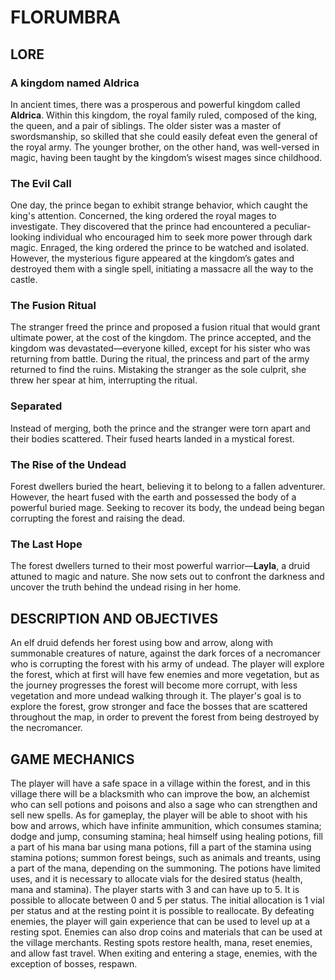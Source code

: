 # FLORUMBRA

## LORE

### A kingdom named Aldrica
In ancient times, there was a prosperous and powerful kingdom called **Aldrica**. Within this kingdom, the royal family ruled, composed of the king, the queen, and a pair of siblings.
The older sister was a master of swordsmanship, so skilled that she could easily defeat even the general of the royal army. The younger brother, on the other hand, was well-versed in magic, having been taught by the kingdom’s wisest mages since childhood.

### The Evil Call
One day, the prince began to exhibit strange behavior, which caught the king's attention. Concerned, the king ordered the royal mages to investigate. They discovered that the prince had encountered a peculiar-looking individual who encouraged him to seek more power through dark magic.
Enraged, the king ordered the prince to be watched and isolated. However, the mysterious figure appeared at the kingdom’s gates and destroyed them with a single spell, initiating a massacre all the way to the castle.

### The Fusion Ritual
The stranger freed the prince and proposed a fusion ritual that would grant ultimate power, at the cost of the kingdom. The prince accepted, and the kingdom was devastated—everyone killed, except for his sister who was returning from battle.
During the ritual, the princess and part of the army returned to find the ruins. Mistaking the stranger as the sole culprit, she threw her spear at him, interrupting the ritual.

### Separated
Instead of merging, both the prince and the stranger were torn apart and their bodies scattered. Their fused hearts landed in a mystical forest.

### The Rise of the Undead
Forest dwellers buried the heart, believing it to belong to a fallen adventurer. However, the heart fused with the earth and possessed the body of a powerful buried mage. Seeking to recover its body, the undead being began corrupting the forest and raising the dead.

### The Last Hope
The forest dwellers turned to their most powerful warrior—**Layla**, a druid attuned to magic and nature. She now sets out to confront the darkness and uncover the truth behind the undead rising in her home.

## DESCRIPTION AND OBJECTIVES
An elf druid defends her forest using bow and arrow, along with summonable creatures of nature, against the dark forces of a necromancer who is corrupting the forest with his army of undead. The player will explore the forest, which at first will have few enemies and more vegetation, but as the journey progresses the forest will become more corrupt, with less vegetation and more undead walking through it. The player's goal is to explore the forest, grow stronger and face the bosses that are scattered throughout the map, in order to prevent the forest from being destroyed by the necromancer.

## GAME MECHANICS
The player will have a safe space in a village within the forest, and in this village there will be a blacksmith who can improve the bow, an alchemist who can sell potions and poisons and also a sage who can strengthen and sell new spells. 
As for gameplay, the player will be able to shoot with his bow and arrows, which have infinite ammunition, which consumes stamina; dodge and jump, consuming stamina; heal himself using healing potions, fill a part of his mana bar using mana potions, fill a part of the stamina using stamina potions; summon forest beings, such as animals and treants, using a part of the mana, depending on the summoning. 
The potions have limited uses, and it is necessary to allocate vials for the desired status (health, mana and stamina). The player starts with 3 and can have up to 5. It is possible to allocate between 0 and 5 per status. The initial allocation is 1 vial per status and at the resting point it is possible to reallocate. 
By defeating enemies, the player will gain experience that can be used to level up at a resting spot. Enemies can also drop coins and materials that can be used at the village merchants. Resting spots restore health, mana, reset enemies, and allow fast travel. When exiting and entering a stage, enemies, with the exception of bosses, respawn.
